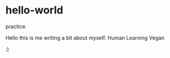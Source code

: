 # hello-world
practice

Hello this is me writing a bit about myself.
  Human
  Learning
  Vegan
  
  :)
